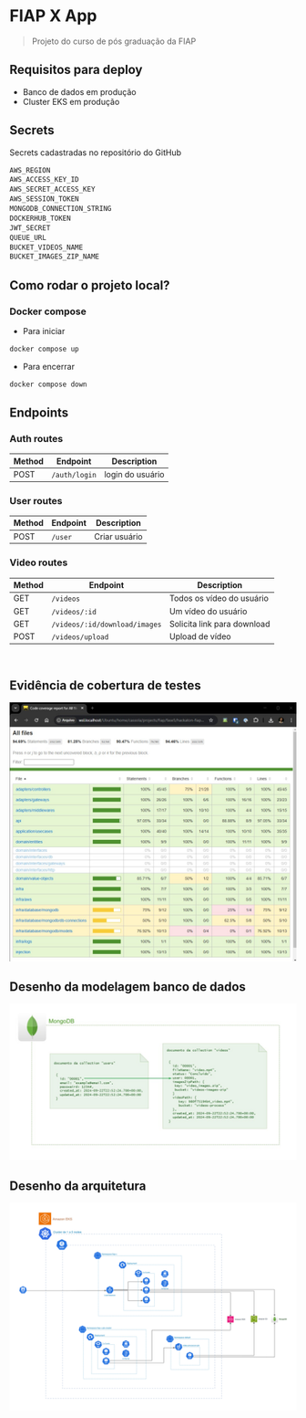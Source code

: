 # FIAP X App
> Projeto do curso de pós graduação da FIAP

## Requisitos para deploy
- Banco de dados em produção
- Cluster EKS em produção

## Secrets
Secrets cadastradas no repositório do GitHub

```bash
AWS_REGION
AWS_ACCESS_KEY_ID
AWS_SECRET_ACCESS_KEY
AWS_SESSION_TOKEN
MONGODB_CONNECTION_STRING
DOCKERHUB_TOKEN
JWT_SECRET
QUEUE_URL
BUCKET_VIDEOS_NAME
BUCKET_IMAGES_ZIP_NAME
```

## Como rodar o projeto local?
### Docker compose
- Para iniciar
```bash
docker compose up
```
- Para encerrar
```bash
docker compose down
```

## Endpoints

### Auth routes

| Method | Endpoint           | Description       |
| ------ | ------------------ | ----------------- |
| POST   | `/auth/login`      | login do usuário  |


### User routes

| Method | Endpoint                   | Description          |
| ------ | -------------------------- | -------------------- |
| POST   | `/user`                    | Criar usuário        |

### Video routes

| Method | Endpoint                      | Description                 |
| ------ | ----------------------------- | --------------------------- |
| GET    | `/videos`                     | Todos os vídeo do usuário   |
| GET    | `/videos/:id`                 | Um vídeo do usuário         |
| GET    | `/videos/:id/download/images` | Solicita link para download |
| POST   | `/videos/upload`              | Upload de vídeo             |

<br />


## Evidência de cobertura de testes
![Evidência de cobertura de testes](coverage.jpg)

## Desenho da modelagem banco de dados
![Desenho da modelagem banco de dados](database_modeling.jpg)

## Desenho da arquitetura
![Desenho da arquitetura](architecture.png)
